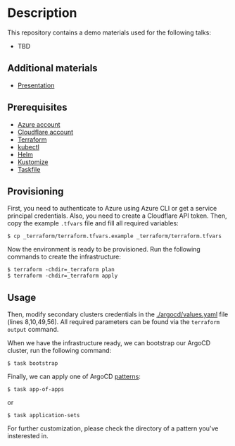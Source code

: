 # Description
This repository contains a demo materials used for the following talks:
* TBD

## Additional materials
* [Presentation](https://docs.google.com/presentation/d/1FF2bA9-Nalt5FLEQcJYjZsuYHekxjBIn/edit?usp=share_link&ouid=105692284649335634634&rtpof=true&sd=true)

## Prerequisites
* [Azure account](https://azure.microsoft.com/en-us/free/)
* [Cloudflare account](https://www.cloudflare.com/)
* [Terraform](https://learn.hashicorp.com/tutorials/terraform/install-cli)
* [kubectl](https://kubernetes.io/docs/tasks/tools/install-kubectl/)
* [Helm](https://helm.sh/docs/intro/install/)
* [Kustomize](https://kustomize.io/)
* [Taskfile](https://taskfile.dev/#/installation)
## Provisioning
First, you need to authenticate to Azure using Azure CLI or get a service principal credentials. Also, you need to create a Cloudflare API token.
Then, copy the example `.tfvars` file and fill all required variables:
```shell
$ cp _terraform/terraform.tfvars.example _terraform/terraform.tfvars
```
Now the environment is ready to be provisioned. Run the following commands to create the infrastructure:
```shell
$ terraform -chdir=_terraform plan
$ terraform -chdir=_terraform apply
```
## Usage
Then, modify secondary clusters credentials in the [./argocd/values.yaml](./argocd/values.yaml) file (lines 8,10,49,56). All required parameters can be found via the `terraform output` command.

When we have the infrastructure ready, we can bootstrap our ArgoCD cluster, run the following command:
```shell
$ task bootstrap
```
Finally, we can apply one of ArgoCD [patterns](./patterns/):
```shell
$ task app-of-apps
```
or
```shell
$ task application-sets
```

For further customization, please check the directory of a pattern you've insterested in.

